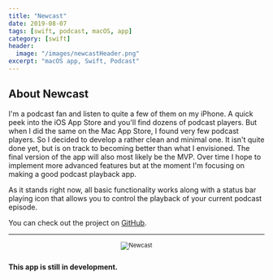 ```yaml
---
title: "Newcast"
date: 2019-08-07
tags: [swift, podcast, macOS, app]
category: [swift]
header:
  image: "/images/newcastHeader.png"
excerpt: "macOS app, Swift, Podcast"
---
```


## About Newcast
I'm a podcast fan and listen to quite a few of them on my iPhone. A quick peek into the iOS App Store and you'll find dozens of podcast players. But when I did the same on the Mac App Store, I found very few podcast players. So I decided to develop a rather clean and minimal one. It isn't quite done yet, but is on track to becoming better than what I envisioned. The final version of the app will also most likely be the MVP. Over time I hope to implement more advanced features but at the moment I'm focusing on making a good podcast playback app. 

As it stands right now, all basic functionality works along with a status bar playing icon that allows you to control the playback of your current podcast episode.


You can check out the project on [GitHub](https://github.com/nbolar/newcast).

________

<div style="width:image width px; font-size:80%; text-align:center;"><img src="{{ site.url }}{{ site.baseurl }}/images/Newcast_screenshot.png" alt="Newcast" width="width" height="height" style="padding-bottom:0.5em;" /></div>


#### This app is still in development.

